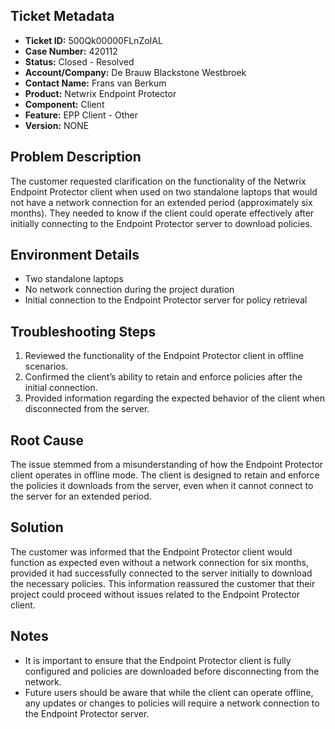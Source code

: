 ## Ticket Metadata
- **Ticket ID:** 500Qk00000FLnZoIAL
- **Case Number:** 420112
- **Status:** Closed - Resolved
- **Account/Company:** De Brauw Blackstone Westbroek
- **Contact Name:** Frans van Berkum
- **Product:** Netwrix Endpoint Protector
- **Component:** Client
- **Feature:** EPP Client - Other
- **Version:** NONE

## Problem Description
The customer requested clarification on the functionality of the Netwrix Endpoint Protector client when used on two standalone laptops that would not have a network connection for an extended period (approximately six months). They needed to know if the client could operate effectively after initially connecting to the Endpoint Protector server to download policies.

## Environment Details
- Two standalone laptops
- No network connection during the project duration
- Initial connection to the Endpoint Protector server for policy retrieval

## Troubleshooting Steps
1. Reviewed the functionality of the Endpoint Protector client in offline scenarios.
2. Confirmed the client’s ability to retain and enforce policies after the initial connection.
3. Provided information regarding the expected behavior of the client when disconnected from the server.

## Root Cause
The issue stemmed from a misunderstanding of how the Endpoint Protector client operates in offline mode. The client is designed to retain and enforce the policies it downloads from the server, even when it cannot connect to the server for an extended period.

## Solution
The customer was informed that the Endpoint Protector client would function as expected even without a network connection for six months, provided it had successfully connected to the server initially to download the necessary policies. This information reassured the customer that their project could proceed without issues related to the Endpoint Protector client.

## Notes
- It is important to ensure that the Endpoint Protector client is fully configured and policies are downloaded before disconnecting from the network.
- Future users should be aware that while the client can operate offline, any updates or changes to policies will require a network connection to the Endpoint Protector server.